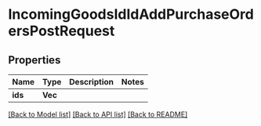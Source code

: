 # IncomingGoodsIdIdAddPurchaseOrdersPostRequest

## Properties

Name | Type | Description | Notes
------------ | ------------- | ------------- | -------------
**ids** | **Vec<String>** |  | 

[[Back to Model list]](../README.md#documentation-for-models) [[Back to API list]](../README.md#documentation-for-api-endpoints) [[Back to README]](../README.md)


